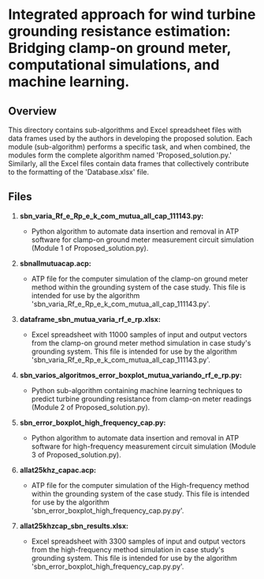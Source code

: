 # Integrated approach for wind turbine grounding resistance estimation: Bridging clamp-on ground meter, computational simulations, and machine learning.

## Overview
This directory contains sub-algorithms and Excel spreadsheet files with data frames used by the authors in developing the proposed solution. Each module (sub-algorithm) performs a specific task, and when combined, the modules form the complete algorithm named 'Proposed_solution.py.' Similarly, all the Excel files contain data frames that collectively contribute to the formatting of the 'Database.xlsx' file.

## Files

1. **sbn_varia_Rf_e_Rp_e_k_com_mutua_all_cap_111143.py:**
    - Python algorithm to automate data insertion and removal in ATP software for clamp-on ground meter measurement circuit simulation (Module 1 of Proposed_solution.py).

2. **sbnallmutuacap.acp:**
    - ATP file for the computer simulation of the clamp-on ground meter method within the grounding system of the case study. This file is intended for use by the algorithm 'sbn_varia_Rf_e_Rp_e_k_com_mutua_all_cap_111143.py'.

3. **dataframe_sbn_mutua_varia_rf_e_rp.xlsx:**
   - Excel spreadsheet with 11000 samples of input and output vectors from the clamp-on ground meter method simulation in case study's grounding system. This file is intended for use by the algorithm 'sbn_varia_Rf_e_Rp_e_k_com_mutua_all_cap_111143.py'.

4. **sbn_varios_algoritmos_error_boxplot_mutua_variando_rf_e_rp.py:**
    - Python sub-algorithm containing machine learning techniques to predict turbine grounding resistance from clamp-on meter readings (Module 2 of Proposed_solution.py). 

5. **sbn_error_boxplot_high_frequency_cap.py:**
   - Python algorithm to automate data insertion and removal in ATP software for high-frequency measurement circuit simulation (Module 3 of Proposed_solution.py).

6. **allat25khz_capac.acp:**
   - ATP file for the computer simulation of the High-frequency method within the grounding system of the case study. This file is intended for use by the algorithm 'sbn_error_boxplot_high_frequency_cap.py.py'.
  
7. **allat25khzcap_sbn_results.xlsx:**
   - Excel spreadsheet with 3300 samples of input and output vectors from the high-frequency method simulation in case study's grounding system. This file is intended for use by the algorithm 'sbn_error_boxplot_high_frequency_cap.py.py'.






